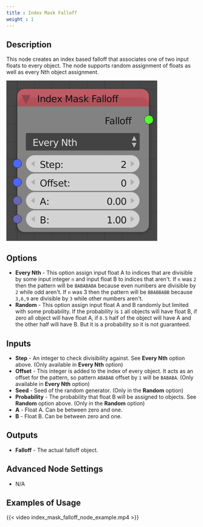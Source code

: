 ```yaml
---
title : Index Mask Falloff
weight : 1
---
```


## Description

This node creates an index based falloff that associates one of two
input floats to every object. The node supports random assignment of
floats as well as every Nth object assignment.

![image](index_mask_falloff_node.png)

## Options

  - **Every Nth** - This option assign input float A to indices that are
    divisible by some input integer `n` and input float B to indices
    that aren't. If `n` was `2` then the pattern will be `BABABABA`
    because even numbers are divisible by `2` while odd aren't. If `n`
    was 3 then the pattern will be `BBABBABB` because `3,6,9` are
    divisible by `3` while other numbers aren't.
  - **Random** - This option assign input float A and B randomly but
    limited with some probability. If the probability is `1` all objects
    will have float B, if zero all object will have float A, if `0.5`
    half of the object will have A and the other half will have B. But
    it is a probability so it is not guaranteed.

## Inputs

  - **Step** - An integer to check divisibility against. See **Every
    Nth** option above. (Only available in **Every Nth** option)
  - **Offset** - This integer is added to the index of every object. It
    acts as an offset for the pattern, so pattern `ABABAB` offset by `1`
    will be `BABABA`. (Only available in **Every Nth** option)
  - **Seed** - Seed of the random generator. (Only in the **Random**
    option)
  - **Probability** - The probability that float B will be assigned to
    objects. See **Random** option above. (Only in the **Random**
    option)
  - **A** - Float A. Can be between zero and one.
  - **B** - Float B. Can be between zero and one.

## Outputs

  - **Falloff** - The actual falloff object.

## Advanced Node Settings

  - N/A

## Examples of Usage

{{< video index_mask_falloff_node_example.mp4 >}}
